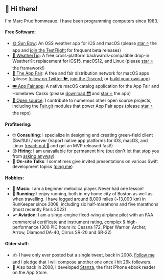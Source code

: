 ## :vulcan_salute: Hi there! <!-- Yes, you too. --> 

I'm Marc Prud'hommeaux. I have been programming computers since 1983.

#### Free Software: <!-- Virtue time! -->

* [:sun_with_face: Sun Bow](https://github.com/Sun-Bow): An OSS weather app for iOS and macOS (please [star :star:](https://github.com/Sun-Bow/App/stargazers) the app and [join the TestFlight](https://testflight.apple.com/join/IrPLgy5Q) for frequent beta releases)
* [:rainbow: WeatherTiq](https://github.com/tiqtiq/WeatherTiq): A free cross-platform backwards-compatible drop-in WeatherKit replacement for iOS15, macOS12, and Linux (please [star :star:](https://github.com/tiqtiq/WeatherTiq/stargazers) the framework!)
* [:gift: The App Fair](https://appfair.net): A free and fair distribution network for macOS apps (please [follow on Twitter :bird:](https://twitter.com/theappfair), [join the Discord](http://discord.gg/R4bFP8qpw7), or [build your own app](https://appfair.net/#quick-start))
* [:tickets: App Fair.app](https://appfair.app): A native macOS catalog application for the App Fair and Homebrew Casks (please [download :elevator:](https://github.com/App-Fair/App/releases/latest/download/App-Fair-macOS.zip) and [star :star:](https://github.com/App-Fair/App/stargazers) the app)
* [:gift_heart: Open source](https://github.com/marcprux): I contribute to numerous other open source projects, including the [Fair.git](https://github.com/fair-ground/Fair/) modules that power App Fair apps (please [star :star:](https://github.com/fair-ground/Fair/stargazers) the repo)

#### Profiteering: <!-- Oh man, I am wicked broke! -->

 * :nerd_face: **Consulting**: I specialize in designing and creating green-field client (SwiftUI) / server (Vapor) native app platforms for iOS, macOS, and Linux ([reach out :call_me_hand:](mailto:marc@prux.org) and get an MVP released fast!) <!-- Seriously, like you'll have a beta in a week or two. -->
 * :pensive: **Hiring**: I am unavailable for permanent hire (but don't let that stop you from [asking anyway](https://www.linkedin.com/in/marcprux/)) <!-- If we must. -->
 * :speak_no_evil: **On-site Talks**: I sometimes give invited presentations on various Swift development topics ([ping me](https://signal.me/#u/marcprux)) <!-- Send me some jucy tidbits! -->

#### Hobbies:

* :musical_keyboard: **Music**: I am a beginner melodica player. Never had one lesson! <!-- This shows that I can make clever movie references. -->
* :running: **Running**: I enjoy running, both in my home city of Boston as well as when travelling. I have logged around 8,000 miles (~13,000 km) in RunKeeper since 2008, including six half-marathons and five marathons (most recently Paris 2022) <!-- This signals that I am healthy. -->
* :small_airplane: **Aviation**: I am a singe-engine fixed-wing airplane pilot with an FAA commercial certificate and instrument rating, complex & high-performance (300 PIC hours in: Cessna 172, Piper Warrior, Archer, Arrow, Diamond DA-40, Cirrus SR-20 and SR-22) <!-- Trustworthiness and attention to detail! -->

#### Older stuff:

* :writing_hand: I have only ever posted but a single tweet, back in 2008. [Follow me](https://twitter.com/marcprux) and I pledge that I will compose another one once I hit 26k followers. <!-- Last time I checked, I had 46 followers. -->
* :open_book: Also back in 2008, I developed [Stanza](https://en.wikipedia.org/wiki/Lexcycle), the first iPhone ebook reader on the App Store. <!-- I'll tell that story someday. -->
